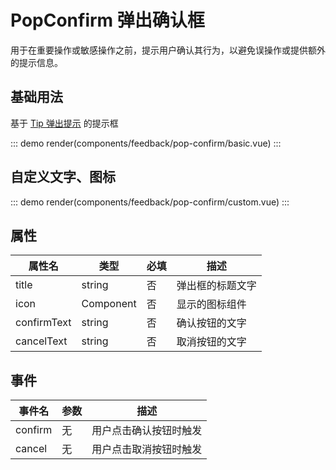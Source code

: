 # PopConfirm 弹出确认框

用于在重要操作或敏感操作之前，提示用户确认其行为，以避免误操作或提供额外的提示信息。

## 基础用法

基于 [Tip 弹出提示](/components/feedback/tip) 的提示框

::: demo
render(components/feedback/pop-confirm/basic.vue)
:::

## 自定义文字、图标

::: demo
render(components/feedback/pop-confirm/custom.vue)
:::

## 属性

| 属性名      | 类型      | 必填 | 描述             |
| ----------- | --------- | ---- | ---------------- |
| title       | string    | 否   | 弹出框的标题文字 |
| icon        | Component | 否   | 显示的图标组件   |
| confirmText | string    | 否   | 确认按钮的文字   |
| cancelText  | string    | 否   | 取消按钮的文字   |

## 事件

| 事件名  | 参数 | 描述                   |
| ------- | ---- | ---------------------- |
| confirm | 无   | 用户点击确认按钮时触发 |
| cancel  | 无   | 用户点击取消按钮时触发 |
